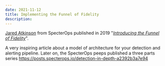 ```yaml
---
date: 2021-11-12
title: Implementing the Funnel of Fidelity
description: 
---
```


[Jared Atkinson](https://twitter.com/jaredcatkinson) from SpecterOps published in 2019 "[*Introducing the Funnel of Fidelity*](https://posts.specterops.io/introducing-the-funnel-of-fidelity-b1bb59b04036)".

A very inspiring article about a model of architecture for your detection and alerting pipeline. Later on, the SpecterOps peeps published a three parts series https://posts.specterops.io/detection-in-depth-a2392b3a7e94